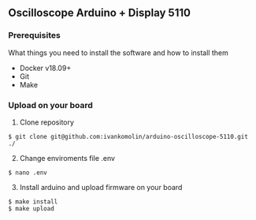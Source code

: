 ## Oscilloscope Arduino + Display 5110  

### Prerequisites  

What things you need to install the software and how to install them  

 - Docker v18.09+  
 - Git  
 - Make  

### Upload on your board  


1. Clone repository  
```
$ git clone git@github.com:ivankomolin/arduino-oscilloscope-5110.git ./
```

2. Change enviroments file .env  
```
$ nano .env
```

3. Install arduino and upload firmware on your board  
```
$ make install
$ make upload
```
